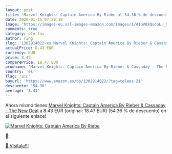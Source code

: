 ```yaml
---
layout: post
title: 'Marvel Knights: Captain America By Riebe al 54.36 % de descuento'
date: 2020-01-15 07:29:18
image: 'https://images-eu.ssl-images-amazon.com/images/I/41GV0XQscGL._SL200_.jpg'
comments: true
category: ofertas
author: ring
slug: '1302914022-es Marvel Knights: Captain America By Rieber & Cassaday - The New Deal'
actualPrice: 8.43 EUR
currency: EUR
price: 8.43
comparePrice: 18.47 EUR
prodname: 'Marvel Knights: Captain America By Rieber & Cassaday - The New Deal'
country: 'es'
flag: '🇪🇸'
buyurl: 'https://www.amazon.es/dp/1302914022/?tag=tolees-21'
descuento: '54.36'
average: '8.43'
---
```


Ahora mismo tienes [Marvel Knights: Captain America By Rieber & Cassaday - The New Deal](https://www.amazon.es/dp/1302914022/?tag=tolees-21) a 8.43 EUR (original: 18.47 EUR) (54.36 %  de descuento) en el siguiente enlace!

[![Marvel Knights: Captain America By Riebe](https://images-eu.ssl-images-amazon.com/images/I/41GV0XQscGL._SL200_.jpg)](https://www.amazon.es/dp/1302914022/?tag=tolees-21)

🔎:


[🛒 Visítala!!!](https://www.amazon.es/dp/1302914022/?tag=tolees-21)
